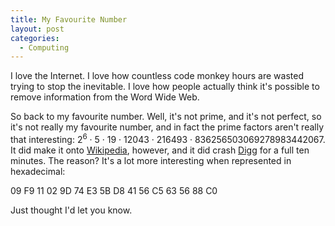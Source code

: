 ```yaml
---
title: My Favourite Number
layout: post
categories:
  - Computing
---
```

I love the Internet. I love how countless code monkey hours are wasted trying to stop the inevitable. I love how people actually think it's possible to remove information from the Word Wide Web.

So back to my favourite number. Well, it's not prime, and it's not perfect, so it's not really my favourite number, and in fact the prime factors aren't really that interesting: 2<sup>6</sup> · 5 · 19 · 12043 · 216493 · 836256503069278983442067. It did make it onto [Wikipedia](https://en.wikipedia.org/wiki/AACS_encryption_key_controversy), however, and it did crash [Digg](https://digg.com) for a full ten minutes. The reason? It's a lot more interesting when represented in hexadecimal:

09 F9 11 02 9D 74 E3 5B D8 41 56 C5 63 56 88 C0

Just thought I'd let you know.
